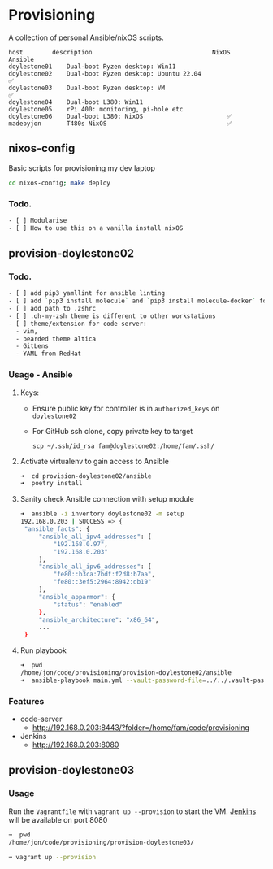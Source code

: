 # Provisioning

A collection of personal Ansible/nixOS scripts.

```
host        description                                 NixOS     Ansible
doylestone01    Dual-boot Ryzen desktop: Win11
doylestone02    Dual-boot Ryzen desktop: Ubuntu 22.04                   ✅
doylestone03    Dual-boot Ryzen desktop: VM                             ✅
doylestone04    Dual-boot L380: Win11
doylestone05    rPi 400: monitoring, pi-hole etc
doylestone06    Dual-boot L380: NixOS                       ✅
madebyjon       T480s NixOS                                 ✅
```

## nixos-config

Basic scripts for provisioning my dev laptop

```bash
cd nixos-config; make deploy
```

### Todo.

```bash
- [ ] Modularise
- [ ] How to use this on a vanilla install nixOS

```

## provision-doylestone02

### Todo.

```bash
- [ ] add pip3 yamllint for ansible linting
- [ ] add `pip3 install molecule` and `pip3 install molecule-docker` for ansible integration testing
- [ ] add path to .zshrc
- [ ] .oh-my-zsh theme is different to other workstations
- [ ] theme/extension for code-server:
  - vim,
  - bearded theme altica
  - GitLens
  - YAML from RedHat
```

### Usage - Ansible

1. Keys:

   - Ensure public key for controller is in `authorized_keys` on `doylestone02`
   - For GitHub ssh clone, copy private key to target

     `scp ~/.ssh/id_rsa fam@doylestone02:/home/fam/.ssh/`

2. Activate virtualenv to gain access to Ansible

   ```bash
   ➜  cd provision-doylestone02/ansible
   ➜  poetry install
   ```

3. Sanity check Ansible connection with setup module

   ```bash
   ➜  ansible -i inventory doylestone02 -m setup
   192.168.0.203 | SUCCESS => {
    "ansible_facts": {
        "ansible_all_ipv4_addresses": [
            "192.168.0.97",
            "192.168.0.203"
        ],
        "ansible_all_ipv6_addresses": [
            "fe80::b3ca:7bdf:f2d8:b7aa",
            "fe80::3ef5:2964:8942:db19"
        ],
        "ansible_apparmor": {
            "status": "enabled"
        },
        "ansible_architecture": "x86_64",
        ...
    }
   ```

4. Run playbook

   ```bash
   ➜  pwd
   /home/jon/code/provisioning/provision-doylestone02/ansible
   ➜  ansible-playbook main.yml --vault-password-file=../../.vault-password
   ```

### Features

- code-server
  - http://192.168.0.203:8443/?folder=/home/fam/code/provisioning
- Jenkins
  - http://192.168.0.203:8080

## provision-doylestone03

### Usage

Run the `Vagrantfile` with `vagrant up --provision` to start the VM. [Jenkins](http://192.168.0.203:8080) will be available on port 8080

```bash
➜  pwd
/home/jon/code/provisioning/provision-doylestone03/

➜ vagrant up --provision
```
